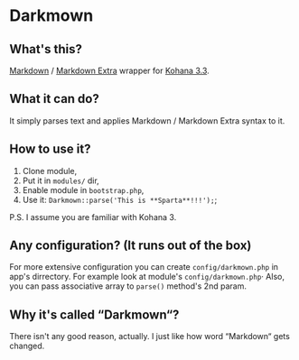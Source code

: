 # Darkmown

## What's this?

[Markdown](http://daringfireball.net/projects/markdown/) / [Markdown Extra](http://michelf.com/projects/php-markdown/extra/) wrapper for [Kohana 3.3](http://kohanaframework.org/).

## What it can do?

It simply parses text and applies Markdown / Markdown Extra syntax to it.

## How to use it?

1. Clone module,
2. Put it in `modules/` dir,
3. Enable module in `bootstrap.php`,
4. Use it: `Darkmown::parse('This is **Sparta**!!!');`;

P.S. I assume you are familiar with Kohana 3.

## Any configuration? (It runs out of the box)

For more extensive configuration you can create `config/darkmown.php` in app's dirrectory. For example look at module's `config/darkmown.php`· Also, you can pass associative array to `parse()` method's 2nd param.

## Why it's called “Darkmown“?

There isn't any good reason, actually. I just like how word “Markdown“ gets changed.
